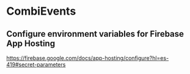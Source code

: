 # CombiEvents

## Configure environment variables for Firebase App Hosting

https://firebase.google.com/docs/app-hosting/configure?hl=es-419#secret-parameters
